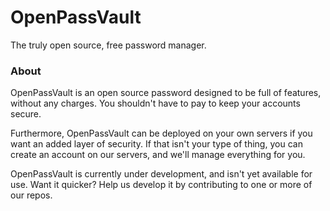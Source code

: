 # OpenPassVault
The truly open source, free password manager.

### About
OpenPassVault is an open source password designed to be full of features, without any charges. You shouldn't have to pay to keep your accounts secure.

Furthermore, OpenPassVault can be deployed on your own servers if you want an added layer of security. If that isn't your type of thing, you can create an account on our servers, and we'll manage everything for you.

OpenPassVault is currently under development, and isn't yet available for use. Want it quicker? Help us develop it by contributing to one or more of our repos.
